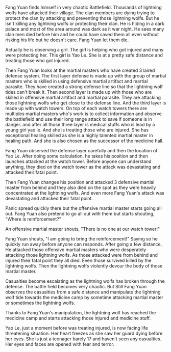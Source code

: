 Fang Yuan finds himself in very chaotic Battlefield. Thousands of lightning wolfs have attacked their village. The clan members are dying trying to protect the clan by attacking and preventing those lightning wolfs. But he isn't killing any lightning wolfs or protecting their clan. He is hiding in a dark palace and most of the area around was dark as it war night. He sees many clan men died before him and he could have saved them all even without risking his life but he doesn't care. Fang Yuan let them die.

Actually he is observing a girl. The girl is helping who got injured and many were protecting her. This girl is Yao Le. She is at a pretty safe distance and treating those who got injured.

Then Fang Yuan looks at the martial masters who have created 3 laired defense system. The first layer defense is made up with the group of martial masters who is skilled in using defensive martial artifact and martial parasite. They have created a strong defense line so that the lightning wolf tides can't break it. Then second layer is made up with those who are skilled in offensive martial artifact and martial parasite. They are attacking those lightning wolfs who get close to the defense line. And the third layer is made up with watch towers. On top of each watch towers there are multiples martial masters who's work is to collect information and observe the battlefield and use their long range attack to save if someone is in danger. and after all those three layer is medical stuffs who is lead by a young girl yao le. And she is treating those who are injured. She has exceptional healing skilled as she is a highly talented martial master in healing path. And she is also chosen as the successor of the medicine hall.

Fang Yuan observed the defense layer carefully and then the location of Yao Le. After doing some calculation, he takes his position and then launches attacked at the watch tower. Before anyone can understand anything, they died on the watch tower as the attack was devastating and attacked their fatal point.

Then Fang Yuan changes his position and attacked 3 defensive martial master from behind and they also died on the spot as they were heavily concentrated at the lightning wolfs. And even more Fang Yuan's attack was devastating and attacked their fatal point. 

Panic spread quickly there but the offensive martial master starts going all out. Fang Yuan also pretend to go all out with them but starts shouting, "Where is reinforcement?"

An offensive martial master shouts, "There is no one at our watch tower!"

Fang Yuan shouts, "I am going to bring the reinforcement!" Saying so he quickly run away before anyone can responds. After going a few distance, He attacked those offensive martial masters who were desperately attacking those lightning wolfs. As those attacked were from behind and injured their fatal point they all died. Even those survived killed by the lightning wolfs. Then the lightning wolfs violently devour the body of those martial master.

Casualties become escalating as the lightning wolfs has broken through the defense. The battle field becomes very chaotic. But Still Fang Yuan observes the casualties from a safe distance and manipulate the lightning wolf tide towards the medicine camp by sometime attacking martial master or sometimes the lightning wolfs.

Thanks to Fang Yuan's manipulation, the lightning wolf has reached the medicine camp and starts attacking those injured and medicine stuff.

Yao Le, just a moment before was treating injured, is now facing life threatening situation. Her heart freezes as she saw her guard dying before her eyes. She is just a teenager barely 17 and haven't seen any casualties. Her eyes and faces are opened with fear and terror.

